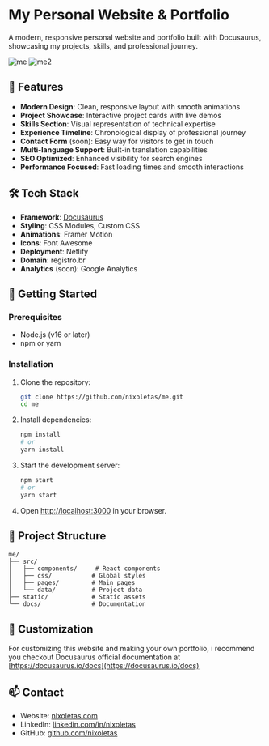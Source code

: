 # My Personal Website & Portfolio

A modern, responsive personal website and portfolio built with Docusaurus, showcasing my projects, skills, and professional journey.

![me](https://github.com/user-attachments/assets/fae9aadc-5acd-4bdc-a2f6-7bb886a998b3)
![me2](https://github.com/user-attachments/assets/584f7fdb-e80a-4740-85c1-055899d39d20)


## 🌟 Features

- **Modern Design**: Clean, responsive layout with smooth animations
- **Project Showcase**: Interactive project cards with live demos
- **Skills Section**: Visual representation of technical expertise
- **Experience Timeline**: Chronological display of professional journey
- **Contact Form** (soon): Easy way for visitors to get in touch
- **Multi-language Support**: Built-in translation capabilities
- **SEO Optimized**: Enhanced visibility for search engines
- **Performance Focused**: Fast loading times and smooth interactions

## 🛠️ Tech Stack

- **Framework**: [Docusaurus](https://docusaurus.io/)
- **Styling**: CSS Modules, Custom CSS
- **Animations**: Framer Motion
- **Icons**: Font Awesome
- **Deployment**: Netlify
- **Domain**: registro.br
- **Analytics** (soon): Google Analytics

## 🚀 Getting Started

### Prerequisites

- Node.js (v16 or later)
- npm or yarn

### Installation

1. Clone the repository:

   ```bash
   git clone https://github.com/nixoletas/me.git
   cd me
   ```

2. Install dependencies:

   ```bash
   npm install
   # or
   yarn install
   ```

3. Start the development server:

   ```bash
   npm start
   # or
   yarn start
   ```

4. Open [http://localhost:3000](http://localhost:3000) in your browser.

## 📁 Project Structure

```
me/
├── src/
│   ├── components/     # React components
│   ├── css/           # Global styles
│   ├── pages/         # Main pages
│   └── data/          # Project data
├── static/            # Static assets
└── docs/              # Documentation
```

## 🎨 Customization

For customizing this website and making your own portfolio, i recommend you checkout Docusaurus official documentation at [https://docusaurus.io/docs](https://docusaurus.io/docs)

## 📫 Contact

- Website: [nixoletas.com](https://nixoletas.com)
- LinkedIn: [linkedin.com/in/nixoletas](https://linkedin.com/in/nixoletas)
- GitHub: [github.com/nixoletas](https://github.com/nixoletas)
